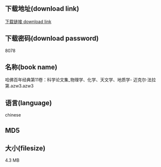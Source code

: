 ## 下载地址(download link)
[下载链接 download link](https://tutu365.netlify.app/?s=%E5%93%88%E4%BD%9B%E7%99%BE%E5%B9%B4%E7%BB%8F%E5%85%B8%E7%AC%AC11%E5%8D%B7%EF%BC%9A%E7%A7%91%E5%AD%A6%E8%AE%BA%E6%96%87%E9%9B%86_%E7%89%A9%E7%90%86%E5%AD%A6%E3%80%81%E5%8C%96%E5%AD%A6%E3%80%81%E5%A4%A9%E6%96%87%E5%AD%A6%E3%80%81%E5%9C%B0%E8%B4%A8%E5%AD%A6-+%E8%BF%88%E5%85%8B%E5%B0%94%C2%B7%E6%B3%95%E6%8B%89%E7%AC%AC.azw3)

## 下载密码(download password)
8078

## 名称(book name)
哈佛百年经典第11卷：科学论文集_物理学、化学、天文学、地质学- 迈克尔·法拉第.azw3.azw3

## 语言(language)
chinese

## MD5


## 大小(filesize)
4.3 MB
